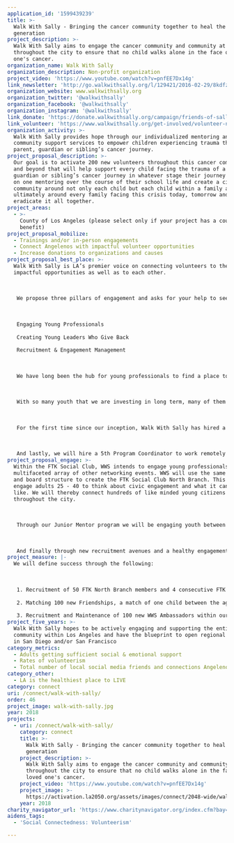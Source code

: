```yaml
---
application_id: '1599439239'
title: >-
  Walk With Sally - Bringing the cancer community together to heal the next
  generation
project_description: >-
  Walk With Sally aims to engage the cancer community and community at large
  throughout the city to ensure that no child walks alone in the face of a loved
  one's cancer.
organization_name: Walk With Sally
organization_description: Non-profit organization
project_video: 'https://www.youtube.com/watch?v=pnfEE7Dx14g'
link_newsletter: 'http://go.walkwithsally.org/l/129421/2016-02-29/8kdfz'
organization_website: www.walkwithsally.org
organization_twitter: '@walkwithsally'
organization_facebook: '@walkwithsally'
organization_instagram: '@walkwithsally'
link_donate: 'https://donate.walkwithsally.org/campaign/friends-of-sally/c102536'
link_volunteer: 'https://www.walkwithsally.org/get-involved/volunteer-now/'
organization_activity: >-
  Walk With Sally provides hope through our individualized mentoring and
  community support services to empower children experiencing trauma through a
  parent, guardian or sibling’s cancer journey.
project_proposal_description: >-
  Our goal is to activate 200 new volunteers throughout this cancer community
  and beyond that will help support every child facing the trauma of a parent,
  guardian or sibling’s cancer journey in whatever stage their journey with one
  on one mentoring over the course of their school life and create a circle of
  community around not only each child but each child within a family and
  ultimately around every family facing this crisis today, tomorrow and until we
  eradicate it all together.
project_areas:
  - >-
    County of Los Angeles (please select only if your project has a countywide
    benefit)
project_proposal_mobilize:
  - Trainings and/or in-person engagements
  - Connect Angelenos with impactful volunteer opportunities
  - Increase donations to organizations and causes
project_proposal_best_place: >-
  Walk With Sally is LA’s premier voice on connecting volunteers to the most
  impactful opportunities as well as to each other.
   
   
   
   We propose three pillars of engagement and asks for your help to see them grow across the city!
   
   
   
   Engaging Young Professionals
   
   Creating Young Leaders Who Give Back
   
   Recruitment & Engagement Management
   
   
   
   We have long been the hub for young professionals to find a place to give back while connecting to a network of like-minded individuals. With the new FTK Social Club or our For The Kids Young and Young at heart professionals group that was recently formalized, we have created a community service platform in which these young volunteers can give of themselves and become a resource for other young professionals as well as the organization as a whole. Membership in FTK requires a minimum of 15 hours of volunteer service to WWS within the year and in exchange they receive networking events and speaker series aimed at the issues they care most about. They have their own governing board and create their own content and events! It is a unique formula that crosses all ages and creates a regular stream of volunteers for the organization. With this working model, we aim to replicate FTK in another part of the city.
   
   
   
   With so many youth that we are investing in long term, many of them find are looking for something that can help guide them into secondary education and civic engagement. WWS heard the call and created our Junior Mentors Program, Mentees ages 14 — 17 that are ready to begin their path towards volunteerism and leadership. This group also agrees to a certain amount of minimum volunteer hours at WWS’s Friendship Activities or Fundraisers and in return they receive curated content from Advisory Board, FTK and other resources as well as special opportunities and a chance at not only WWS’s Fred’ Future Young Leaders Scholarship but also other community scholarships within our Hub of resources.
   
   
   
   For the first time since our inception, Walk With Sally has hired a Volunteer Recruitment and Manager to specifically create the pathways to engagement for prospective volunteers through Walk With Sally. While the pathway to find our beneficiaries is predominantly and clearly 85% through our schools, the one to find the many mentors we need to fulfill the need in the city is not. Therefore, this person’s responsibilities include searching for opportunities to find and recruit not only WWS mentors but also WWS Ambassadors that can help WWS leverage growth much faster than we can relying solely on our own internal resources by attending Outreach events when a staff person cannot, or volunteering for one of our special events committees, or Friendship Activities where they are able to interact directly with our Mentees.
   
   
   
   And lastly, we will hire a 5th Program Coordinator to work remotely and along side our current Program Dept. in order to expand these as well as our mentoring program throughout DTLA, East LA, The Valley, Pasadena and beyond
project_proposal_engage: >-
  Within the FTK Social Club, WWS intends to engage young professionals within a
  multifaceted array of other networking events. WWS will use the same bylaws
  and board structure to create the FTK Social Club North Branch. This will
  engage adults 25 - 40 to think about civic engagement and what it can look
  like. We will thereby connect hundreds of like minded young citizens
  throughout the city.
   
   
   
   Through our Junior Mentor program we will be engaging youth between the ages of 14-17 impacted by a parent, guardian or sibling's cancer not only through their own one on one mentoring but also through a series of volunteer activities. In addition, we will be exposing them to opportunities, bonding them closer to each other, and training them to be leaders within our city.
   
   
   
   And finally through new recruitment avenues and a healthy engagement system we will be connecting volunteers of all ages and paths of life with each other and with the children who need them, in every corner of LA!
project_measure: |-
  We will define success through the following:
   
   
   
   1. Recruitment of 50 FTK North Branch members and 4 consecutive FTK events
   
   2. Matching 100 new Friendships, a match of one child between the ages of 7 -17 and one adult who has experienced the trauma of cancer within the areas outlined.
   
   3. Recruitment and Maintenance of 100 new WWS Ambassadors within our database for all outreach and fundraising events.
project_five_years: >-
  Walk With Sally hopes to be actively engaging and supporting the entire cancer
  community within Los Angeles and have the blueprint to open regional offices
  in San Diego and/or San Francisco
category_metrics:
  - Adults getting sufficient social & emotional support
  - Rates of volunteerism
  - Total number of local social media friends and connections Angelenos have
category_other:
  - LA is the healthiest place to LIVE
category: connect
uri: /connect/walk-with-sally/
order: 46
project_image: walk-with-sally.jpg
year: 2018
projects:
  - uri: /connect/walk-with-sally/
    category: connect
    title: >-
      Walk With Sally - Bringing the cancer community together to heal the next
      generation
    project_description: >-
      Walk With Sally aims to engage the cancer community and community at large
      throughout the city to ensure that no child walks alone in the face of a
      loved one's cancer.
    project_video: 'https://www.youtube.com/watch?v=pnfEE7Dx14g'
    project_image: >-
      https://activation.la2050.org/assets/images/connect/2048-wide/walk-with-sally.jpg
    year: 2018
charity_navigator_url: 'https://www.charitynavigator.org/index.cfm?bay=search.profile&ein=611472800'
aidens_tags:
  - 'Social Connectedness: Volunteerism'

---
```

